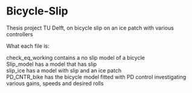 # Bicycle-Slip
Thesis project TU Delft, on bicycle slip on an ice patch with various controllers


What each file is:

check_eq_working contains a no slip model of a bicycle<br>
Slip_model has a model that has slip<br>
slip_ice has a model with slip and an ice patch<br>
PD_CNTR_bike has the bicycle model fitted with PD control investigating various gains, speeds and desired rolls <br>
